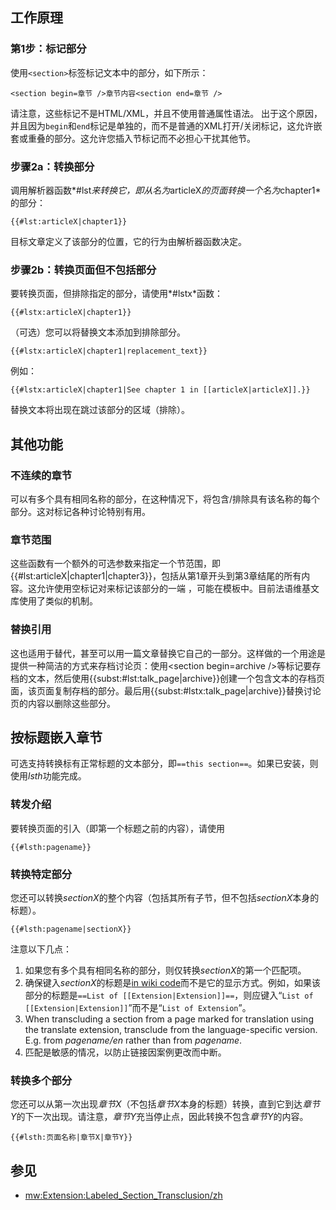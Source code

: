 ## 工作原理

### 第1步：标记部分

使用`<section>`标签标记文本中的部分，如下所示：

`<section begin=章节 />章节内容<section end=章节 />`

请注意，这些标记不是HTML/XML，并且不使用普通属性语法。
出于这个原因，并且因为`begin`和`end`标记是单独的，而不是普通的XML打开/关闭标记，这允许嵌套或重叠的部分。这允许您插入节标记而不必担心干扰其他节。

### 步骤2a：转换部分

调用解析器函数*\#lst*来转换它，即从名为*articleX*的页面转换一个名为*chapter1*的部分：

`{{#lst:articleX|chapter1}}`

目标文章定义了该部分的位置，它的行为由解析器函数决定。

### 步骤2b：转换页面但不包括部分

要转换页面，但排除指定的部分，请使用*\#lstx*函数：

`{{#lstx:articleX|chapter1}}`

（可选）您可以将替换文本添加到排除部分。

`{{#lstx:articleX|chapter1|replacement_text}}`

例如：

`{{#lstx:articleX|chapter1|See chapter 1 in [[articleX|articleX]].}}`

替换文本将出现在跳过该部分的区域（排除）。

## 其他功能

### 不连续的章节

可以有多个具有相同名称的部分，在这种情况下，将包含/排除具有该名称的每个部分。这对标记各种讨论特别有用。

### 章节范围

这些函数有一个额外的可选参数来指定一个节范围，即{{\#lst:articleX|chapter1|chapter3}}，包括从第1章开头到第3章结尾的所有内容。这允许使用空标记对来标记该部分的一端
，可能在模板中。目前法语维基文库使用了类似的机制。

### 替换引用

这也适用于替代，甚至可以用一篇文章替换它自己的一部分。这样做的一个用途是提供一种简洁的方式来存档讨论页：使用\<section
begin=archive
/\>等标记要存档的文本，然后使用{{subst:\#lst:talk_page|archive}}创建一个包含文本的存档页面，该页面复制存档的部分。最后用{{subst:\#lstx:talk_page|archive}}替换讨论页的内容以删除这些部分。

## 按标题嵌入章节

可选支持转换标有正常标题的文本部分，即`==this section==`。如果已安装，则使用*lsth*功能完成。

### 转发介绍

要转换页面的引入（即第一个标题之前的内容），请使用

`{{#lsth:pagename}}`

### 转换特定部分

您还可以转换*sectionX*的整个内容（包括其所有子节，但不包括*sectionX*本身的标题）。

`{{#lsth:pagename|sectionX}}`

注意以下几点：

1.  如果您有多个具有相同名称的部分，则仅转换*sectionX*的第一个匹配项。
2.  确保键入*sectionX*的标题是<u>in wiki code</u>而不是它的显示方式。例如，如果该部分的标题是`==List
    of [[Extension|Extension]]==`，则应键入“`List of
    [[Extension|Extension]]`”而不是“`List of Extension`”。
3.  When transcluding a section from a page marked for translation using
    the translate extension, transclude from the language-specific
    version. E.g. from *pagename/en* rather than from *pagename*.
4.  匹配是敏感的情况，以防止链接因案例更改而中断。

### 转换多个部分

您还可以从第一次出现*章节X*（不包括*章节X*本身的标题）转换，直到它到达*章节Y*的下一次出现。请注意，*章节Y*充当停止点，因此转换不包含*章节Y*的内容。

`{{#lsth:页面名称|章节X|章节Y}}`

## 参见

  - [mw:Extension:Labeled_Section_Transclusion/zh](https://zh.wikipedia.org/wiki/mw:Extension:Labeled_Section_Transclusion/zh "wikilink")